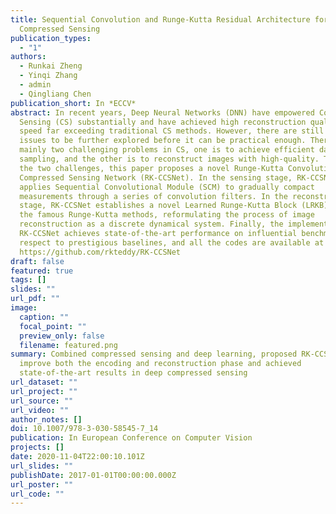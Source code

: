 ```yaml
---
title: Sequential Convolution and Runge-Kutta Residual Architecture for Image
  Compressed Sensing
publication_types:
  - "1"
authors:
  - Runkai Zheng
  - Yinqi Zhang
  - admin
  - Qingliang Chen
publication_short: In *ECCV*
abstract: In recent years, Deep Neural Networks (DNN) have empowered Compressed
  Sensing (CS) substantially and have achieved high reconstruction quality and
  speed far exceeding traditional CS methods. However, there are still lots of
  issues to be further explored before it can be practical enough. There are
  mainly two challenging problems in CS, one is to achieve efficient data
  sampling, and the other is to reconstruct images with high-quality. To address
  the two challenges, this paper proposes a novel Runge-Kutta Convolutional
  Compressed Sensing Network (RK-CCSNet). In the sensing stage, RK-CCSNet
  applies Sequential Convolutional Module (SCM) to gradually compact
  measurements through a series of convolution filters. In the reconstruction
  stage, RK-CCSNet establishes a novel Learned Runge-Kutta Block (LRKB) based on
  the famous Runge-Kutta methods, reformulating the process of image
  reconstruction as a discrete dynamical system. Finally, the implementation of
  RK-CCSNet achieves state-of-the-art performance on influential benchmarks with
  respect to prestigious baselines, and all the codes are available at
  https://github.com/rkteddy/RK-CCSNet
draft: false
featured: true
tags: []
slides: ""
url_pdf: ""
image:
  caption: ""
  focal_point: ""
  preview_only: false
  filename: featured.png
summary: Combined compressed sensing and deep learning, proposed RK-CCSNet to
  improve both the encoding and reconstruction phase and achieved
  state-of-the-art results in deep compressed sensing
url_dataset: ""
url_project: ""
url_source: ""
url_video: ""
author_notes: []
doi: 10.1007/978-3-030-58545-7_14
publication: In European Conference on Computer Vision
projects: []
date: 2020-11-04T22:00:10.101Z
url_slides: ""
publishDate: 2017-01-01T00:00:00.000Z
url_poster: ""
url_code: ""
---
```

